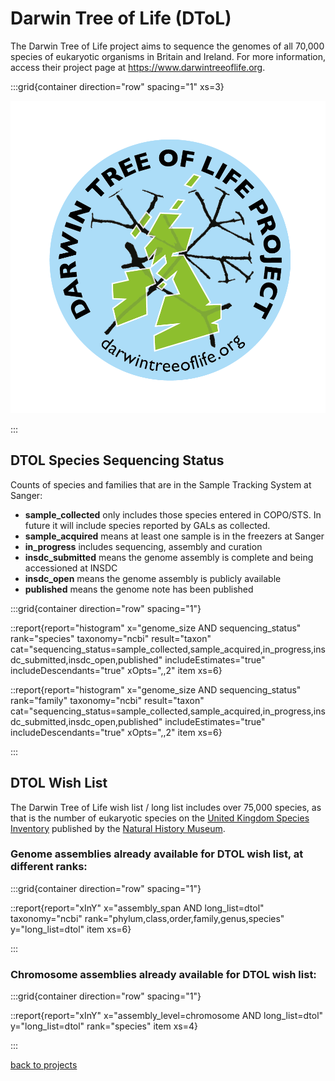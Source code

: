 # Darwin Tree of Life (DToL)
The Darwin Tree of Life project aims to sequence the genomes of all 70,000 species of eukaryotic organisms in Britain and Ireland. For more information, access their project page at https://www.darwintreeoflife.org.

:::grid{container direction="row" spacing="1" xs=3}

![](/static/images/DToL_Logo_with_text.png)

:::

## DTOL Species Sequencing Status

Counts of species and families that are in the Sample Tracking System at Sanger:

* **sample_collected** only includes those species entered in COPO/STS. In future it will include species reported by GALs as collected.
* **sample_acquired** means at least one sample is in the freezers at Sanger
* **in_progress** includes sequencing, assembly and curation
* **insdc_submitted** means the genome assembly is complete and being accessioned at INSDC
* **insdc_open** means the genome assembly is publicly available
* **published** means the genome note has been published

:::grid{container direction="row" spacing="1"}

::report{report="histogram" x="genome_size AND sequencing_status" rank="species" taxonomy="ncbi" result="taxon" cat="sequencing_status=sample_collected,sample_acquired,in_progress,insdc_submitted,insdc_open,published" includeEstimates="true" includeDescendants="true" xOpts=",,2" item xs=6}

::report{report="histogram" x="genome_size AND sequencing_status" rank="family" taxonomy="ncbi" result="taxon" cat="sequencing_status=sample_collected,sample_acquired,in_progress,insdc_submitted,insdc_open,published" includeEstimates="true" includeDescendants="true" xOpts=",,2" item xs=6}

:::

## DTOL Wish List

The Darwin Tree of Life wish list / long list includes over 75,000 species, as that is the number of eukaryotic species on the [United Kingdom Species Inventory](https://www.gbif.org/dataset/dbaa27eb-29e7-4cbb-8eab-3f689cfce116) published by the [Natural History Museum](https://www.nhm.ac.uk/our-science/data/uk-species.html).

### Genome assemblies already available for DTOL wish list, at different ranks:

:::grid{container direction="row" spacing="1"}

::report{report="xInY" x="assembly_span AND long_list=dtol" taxonomy="ncbi" rank="phylum,class,order,family,genus,species" y="long_list=dtol" item xs=6}

:::

### Chromosome assemblies already available for DTOL wish list:

:::grid{container direction="row" spacing="1"}

::report{report="xInY" x="assembly_level=chromosome AND long_list=dtol" y="long_list=dtol" rank="species" item xs=4}

:::

[back to projects](/projects)